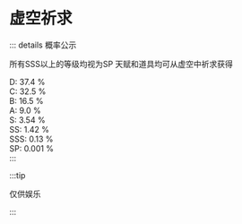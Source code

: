 # 虚空祈求

::: details 概率公示

所有SSS以上的等级均视为SP
天赋和道具均可从虚空中祈求获得

 D: 37.4 %  
 C: 32.5 %  
 B: 16.5 %  
 A: 9.0 %  
 S: 3.54 %  
 SS: 1.42 %  
 SSS: 0.13 %  
 SP: 0.001 %  
:::

:::tip

仅供娱乐

:::


<script setup>
import { cardData } from '../js/cards.js'
</script>

<GachaSimulator :cardData="cardData" />